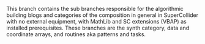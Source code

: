 
This branch contains the sub branches responsible for the algorithmic building blogs and categories of the composition in general in
SuperCollider with no external equipment, with MathLib and SC extensions (VBAP) as installed prerequisites.
These branches are the synth category, data and coordinate arrays, and routines aka patterns and tasks.
